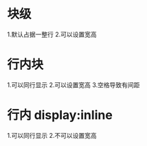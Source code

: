 # 块级
1.默认占据一整行
2.可以设置宽高


# 行内块
1.可以同行显示
2.可以设置宽高
3.空格导致有间距



# 行内 display:inline
1.可以同行显示
2.不可以设置宽高